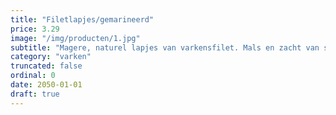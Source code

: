 ```yaml
---
title: "Filetlapjes/gemarineerd"
price: 3.29
image: "/img/producten/1.jpg"
subtitle: "Magere, naturel lapjes van varkensfilet. Mals en zacht van smaak. Extra dun gesneden, dus snel klaar. Probeer eens als rolletjes gevuld met bieslook en roomkaas."
category: "varken"
truncated: false
ordinal: 0
date: 2050-01-01
draft: true
---
```

